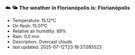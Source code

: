 ### ☁️ 🌤️  The weather in Florianópolis is: Florianópolis

- Temperature: 15.12°C
- On flesh: 15.01°C
- Relative air humidity: 89%
- Rain: 0.0 mm
- Description: Overcast clouds
- last updated: 2025-07-12T23:18:37.085523
